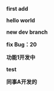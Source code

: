 **first add**

**hello world**

**new dev branch**

**fix Bug：20**

**功能1开发中**

**test**

**同事A开发的**



